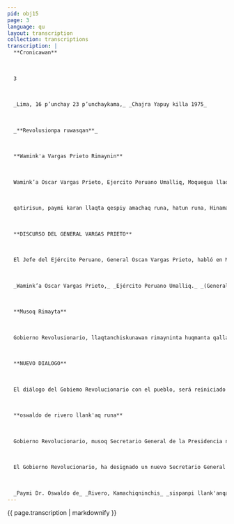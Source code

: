 ```yaml
---
pid: obj15
page: 3
language: qu
layout: transcription
collection: transcriptions
transcription: |
  **Cronicawan**
  
  
  
  3
  
  
  
  _Lima, 16 p’unchay 23 p’unchaykama,_ _Chajra Yapuy killa 1975_
  
  
  
  _**Revolusionpa ruwasqan**_
  
  
  
  **Wamink'a Vargas Prieto Rimaynin**
  
  
  
  Wamink’a Oscar Vargas Prieto, Ejercito Peruano Umalliq, Moquegua llaqtapi rimarin, "Simon Bolivar" Yachay Wasi raymin rayku, pachaj pisqa chunka wata hunt'achisqanpi. Chaypi, Wamink'a Vargas Prieto, sut'ichamun imatan musoq mit'api kay Revolusion Peruana mashkanqa. Revolusion Peruanaqa humanista, libertaria, socialista, cristianan, ama pipas pantachunchu, kay revolunsionqa ñanniyuqmi. Manan t'ijrakunqachu, hinallataqmi, manan qhepamit'akunaman kutirkunqachu: Chaymi, llapan runakunapi ch’uya qhepanan. Revolusionqa tukuy sumaq hamut'aykunayuqmi, ruwaykunayuqmi, rimanakunayuq ima, chaypin runakaypaq yupaychana kanan. Rimarillantaqmi Domingo Nieto hatun Wamink’ata yuyarispa, paymantan nin thaskiynillanta
  
  
  
  qatirisun, paymi karan llaqta qespiy amachaq runa, hatun runa, Hinamantaq rimarin hatun hamawt’a Jose Carlos Mariategui, paymantan nin"Jose Carlos Mariategui karan hatun hamut'aq, hatun pacha t'ijraq runa paymi llaqtanchispa purinan ñanta kunankama k’anchachishan. Paymi ninqan, PERU LLAQTAN CHISTA PERWANUYACHISUN, kaymi willka kamachi hunt'ananchis kashan". Paykunaq yupin qatiq runan, noqaykuqa kayku Peru Suyunchismanta hatun llaqta ruwananchispaq, musoq Peru Suyo ruwananchispaq, cheqaq qespisqa llaqta kananpaq.
  
  
  
  **DISCURSO DEL GENERAL VARGAS PRIETO**
  
  
  
  El Jefe del Ejército Peruano, General Oscan Vargas Prieto, habló en Moquegua, con motivo de las celebraciones del 150 Aniversario del Colegio "Simón Bolivar.' En esa oportunidad, el General Vargas Prieto, puntualizó los objetivos que se buscan en esta nueva etapa de la Revolución. La Revolución Peruana, es humanistá, libertaria, socialista y Cristiana, y nadie debe llamarse a engaño, esta revolución tiene su propio camino. Esta nueva etapa no permitirá desviaciones, ni significa un regreso a las etapas pasadas. Eso debe quedar claro. La Revolución es un conjunto de bellos pensamientos y realizaciones y permanente diálogo, enmarcado siempre en el respecto por la dignidad de la persona humana. En su discurso, hizo recuerdo del Gran Marisca! Domingo Nieto, de quien dijo que fue un gran hombre, un gran defensor de la libertad de la patria y que debemos seguir sus pasos. También se refirió a gran Amauta José Carlos Mariátegui, de quien dijo que era un gran pensador, un gran revolucionario, cuyo pensamiento alumbra el camino que debe recorrer nuestro pueblo, y nos legó el sagrado mandato que debemos cumplir "Peruanicemos el Peru". Nosotros debemos seguir esos ejemplos, para hacer de nuestro Perú una patria grande, un Nuevo Perú, un país verdaderamente libre.
  
  
  
  _Wamink’a Oscar Vargas Prieto,_ _Ejército Peruano Umalliq._ _(General Oscar Vargar Prieto,_ _jefe del Ejército Peruano)._
  
  
  
  **Musoq Rimayta**
  
  
  
  Gobierno Revolusionario, llaqtanchiskunawan rimayninta huqmanta qallarinqa. Chaymi ruwakunqa, Kamachiqnin chis, maypin mana allinta ruwashanku yachanankupaq, sichus allinta kamachita hunt'achimushanku, icha manachu. Chhaynatan reqsichimun Ñawpaqe Ministro Wamink’a Oscar Vargas Prieto, chay rimaypin mashkhakunqa canales de comunicacion, nisqanchis imata llaqta munan allin reqsinanchispaq, Revolusion Peruana, astawan saphichakunanpaq. Musoq metodologia politica nisqawan, kaywan hunt'achikuyta qallarinqa, musoq rimayta, as allin rimariyta.
  
  
  
  **NUEVO DIALOGO**
  
  
  
  El diálogo del Gobiemo Revolucionario con el pueblo, será reiniciado nuevamente. Esto se hará, para que nuestros gober nantes sepan si las medidadictadas son convenientemente aplicadas y si estas mismas medidas tienen los efectos buscados o no. Esó ha hecho conocer el Primer Ministro General Oscar Vargas Prieto, agregó que con esto diálogos se busca establecer los canales de comunicación imprescindibles, que permitan conocer las necesidades y aspiraciones del pueblo, con ello la revolución se profundizará aún más. La Nueva metodología política, se empieza a cumplir de este modo, con diálogo abierto.
  
  
  
  **oswaldo de rivero llank'aq runa**
  
  
  
  Gobierno Revolucionario, musoq Secretario General de la Presidencia nisqata, ajllarqunña. Chaytan reqsichimun Kamachiq Qelqa R.S. O471. Dr. Oswaldo de Rivero Barreto kanqa musoq Secretario General de la Presidencia de la República, hina kaspan Kamachiqnischispa"sispanpi llank'anqa. Dr. Oswaldo de Rivero, ashkha yuyayniyuq runan, Servicio Diplomatico nisqanchispi imaymana llank’anayuq karqan, kunanmi kashanConsejero, paymi, Peru Suyo Delegasionpi No Alineados llaqtakunaq tawa ñeqe Tantanakuyman riran, 1973 watapi, Argel llaqtaman. Hinallatagmi, Delegasion Peruana hunt'achispa Asamblea Generalpi llank’amun ONU masichakuy hatun tantanakuypi. Umallirallantaqmi Planeaminto Politico de la Cancilleria nisqanchista, paytaqmi Cancillerkuna tantanakunankupaq llank’arqan, politico masichakuy hamut'aspa, pisqa ñeqeNo Alineados llaqtakunaq tantanakuypi, ura Chawa Warki killapi.
  
  
  
  El Gobierno Revolucionario, ha designado un nuevo Secretario General de la Presidencia. Así lo hace conocer mediante la Resolución Suprema No 0471. El nuevo Secretario General de la Presidencia de la República, será el Dr. Oswaldu de, Rivero Barreto, en tal virtud trabajará al lado de nuestro Presidente. El Dr. Oswaldo de Rivero, es una persona de altas dotes intelectuales, y ha desempeñado muchos cargos en el servicio Diplomático actualmente tiene el cargo de Consejero. El, integró la Delegación Peruana que concurrió a la IV Citade Países No Alineados realizado en 1973 en Argel. Asimismo, ha sido miembro de la Delegación Peruana a las últimas Asambleas Generales Extraordinarias de la ONU. Se ha desempeñado también como Jefe de Planeamiento Político. de la Cancillería, y é ha tenido a su cargo el Planeamiento Político y la Coordinación de la Reunión de Cancilleres de la V reunión de países No Alineados, celebrada en Lima, en el mes de agosto pasado.
  
  
  
  _Paymi Dr. Oswaldo de_ _Rivero, Kamachiqninchis_ _sispanpi llank'anqa._ _(El es el Dr. Oswando de_ _Rivero, trabajará junto a_ _nuestro Presidente)._
---
```


{{ page.transcription | markdownify }}
